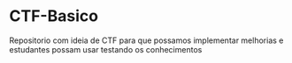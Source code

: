 # CTF-Basico
 Repositorio com ideia de CTF para que possamos implementar melhorias e estudantes possam usar testando os conhecimentos
